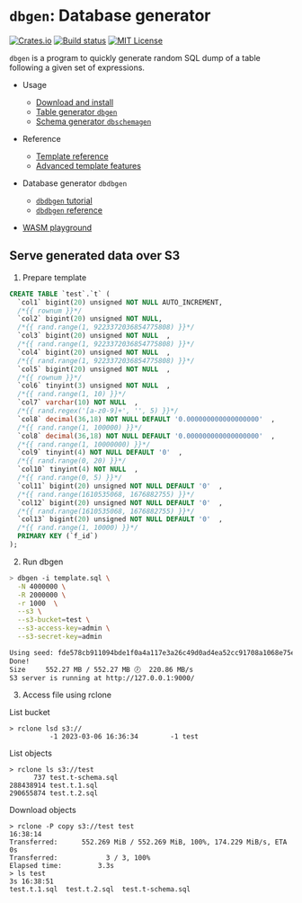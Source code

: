 `dbgen`: Database generator
===========================

[![Crates.io](https://img.shields.io/crates/v/dbgen.svg)](https://crates.io/crates/dbgen)
[![Build status](https://github.com/kennytm/dbgen/workflows/Rust/badge.svg)](https://github.com/kennytm/dbgen/actions?query=workflow%3ARust)
[![MIT License](https://img.shields.io/badge/license-MIT-blue.svg)](./LICENSE.txt)

`dbgen` is a program to quickly generate random SQL dump of a table following a given set of
expressions.

* Usage
    * [Download and install](Download.md)
    * [Table generator `dbgen`](CLI.md)
    * [Schema generator `dbschemagen`](SchemaGen.md)

* Reference
    * [Template reference](Template.md)
    * [Advanced template features](TemplateAdvanced.md)

* Database generator `dbdbgen`
    * [`dbdbgen` tutorial](DbdbgenTutorial.md)
    * [`dbdbgen` reference](Dbdbgen.md)

* [WASM playground](https://kennytm.github.io/dbgen/)

## Serve generated data over S3
1. Prepare template
```sql
CREATE TABLE `test`.`t` (
  `col1` bigint(20) unsigned NOT NULL AUTO_INCREMENT,
  /*{{ rownum }}*/
  `col2` bigint(20) unsigned NOT NULL,
  /*{{ rand.range(1, 9223372036854775808) }}*/
  `col3` bigint(20) unsigned NOT NULL  ,
  /*{{ rand.range(1, 9223372036854775808) }}*/
  `col4` bigint(20) unsigned NOT NULL  ,
  /*{{ rand.range(1, 9223372036854775808) }}*/
  `col5` bigint(20) unsigned NOT NULL  ,
  /*{{ rownum }}*/
  `col6` tinyint(3) unsigned NOT NULL  ,
  /*{{ rand.range(1, 10) }}*/
  `col7` varchar(10) NOT NULL  ,
  /*{{ rand.regex('[a-z0-9]+', '', 5) }}*/
  `col8` decimal(36,18) NOT NULL DEFAULT '0.000000000000000000'  ,
  /*{{ rand.range(1, 100000) }}*/
  `col8` decimal(36,18) NOT NULL DEFAULT '0.000000000000000000'  ,
  /*{{ rand.range(1, 10000000) }}*/
  `col9` tinyint(4) NOT NULL DEFAULT '0'  ,
  /*{{ rand.range(0, 20) }}*/
  `col10` tinyint(4) NOT NULL  ,
  /*{{ rand.range(0, 5) }}*/
  `col11` bigint(20) unsigned NOT NULL DEFAULT '0'  ,
  /*{{ rand.range(1610535068, 1676882755) }}*/
  `col12` bigint(20) unsigned NOT NULL DEFAULT '0'  ,
  /*{{ rand.range(1610535068, 1676882755) }}*/
  `col13` bigint(20) unsigned NOT NULL DEFAULT '0'  ,
  /*{{ rand.range(1, 10000) }}*/
  PRIMARY KEY (`f_id`)
);
```
2. Run dbgen
```bash
> dbgen -i template.sql \
  -N 4000000 \
  -R 2000000 \
  -r 1000  \
  --s3 \
  --s3-bucket=test \
  --s3-access-key=admin \
  --s3-secret-key=admin

Using seed: fde578cb911094bde1f0a4a117e3a26c49d0ad4ea52cc91708a1068e75e8ebab
Done!                                                                                                                                                                                                         
Size     552.27 MB / 552.27 MB 🕖  220.86 MB/s                                                                                                                                                              s 
S3 server is running at http://127.0.0.1:9000/
```

3. Access file using rclone

List bucket
```
> rclone lsd s3://
          -1 2023-03-06 16:36:34        -1 test
```
List objects
```
> rclone ls s3://test
      737 test.t-schema.sql
288438914 test.t.1.sql
290655874 test.t.2.sql
```
Download objects
```
> rclone -P copy s3://test test                                                16:38:14
Transferred:      552.269 MiB / 552.269 MiB, 100%, 174.229 MiB/s, ETA 0s
Transferred:            3 / 3, 100%
Elapsed time:         3.3s
> ls test                                                                   3s 16:38:51
test.t.1.sql  test.t.2.sql  test.t-schema.sql
```

